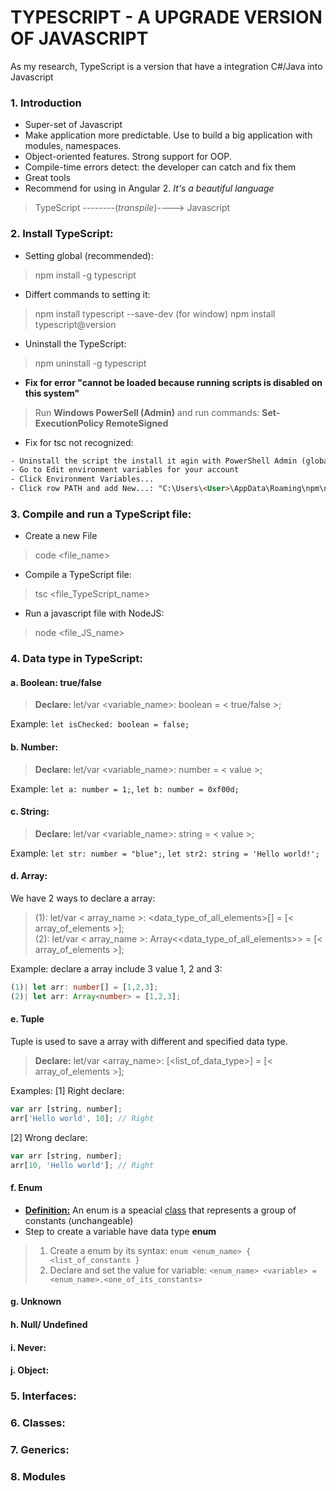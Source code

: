 # TYPESCRIPT - A UPGRADE VERSION OF JAVASCRIPT

As my research, TypeScript is a version that have a integration C#/Java into Javascript

### 1. Introduction
- Super-set of Javascript
- Make application more predictable. Use to build a big application with modules, namespaces.
- Object-oriented features. Strong support for OOP.
- Compile-time errors detect: the developer can catch and fix them
- Great tools
- Recommend for using in Angular 2.
<i>It's a beautiful language</i>
> TypeScript --------(<i>transpile</i>)----> Javascript

### 2. Install TypeScript:
* Setting global (recommended):
> npm install -g typescript
* Differt commands to setting it:
> npm install typescript --save-dev (for window)
> npm install typescript@version
* Uninstall the TypeScript:
> npm uninstall -g typescript

* <b>Fix for error "cannot be loaded because running scripts is disabled on this system"</b>
> Run <b>Windows PowerSell (Admin)</b> and run commands: <b>Set-ExecutionPolicy RemoteSigned</b>

* Fix for tsc not recognized:
```html
- Uninstall the script the install it agin with PowerShell Admin (global setting)
- Go to Edit environment variables for your account
- Click Environment Variables...
- Click row PATH and add New...: "C:\Users\<User>\AppData\Roaming\npm\node_modules\typescript\bin" (maybe different in your desk/latop, just find it PATH and add)
```

### 3. Compile and run a TypeScript file:
* Create a new File
> code <file_name>

* Compile a TypeScript file:
> tsc <file_TypeScript_name>

* Run a javascript file with NodeJS:
> node <file_JS_name>

### 4. Data type in TypeScript:
#### a. Boolean: true/false
> <b>Declare:</b> let/var <variable_name>: boolean = < true/false >;

Example: `let isChecked: boolean = false;`

#### b. Number:
> <b>Declare:</b> let/var <variable_name>: number = < value >;
  
Example: `let a: number = 1;`, `let b: number = 0xf00d;`
  
#### c. String:
> <b>Declare:</b> let/var <variable_name>: string = < value >;
  
Example: `let str: number = "blue";`, `let str2: string = 'Hello world!';`
  
#### d. Array:
We have 2 ways to declare a array:
> (1): let/var < array_name >: <data_type_of_all_elements>[] = [< array_of_elements >];<br>
> (2): let/var < array_name >: Array<<data_type_of_all_elements>> = [< array_of_elements >];

Example: declare a array include 3 value 1, 2 and 3:
```typescript
(1)| let arr: number[] = [1,2,3];
(2)| let arr: Array<number> = [1,2,3];
```

#### e. Tuple
Tuple is used to save a array with different and specified data type.
> <b>Declare:</b> let/var <array_name>: [<list_of_data_type>] = [< array_of_elements >];

Examples:
[1] Right declare:
```typescript
var arr [string, number];
arr['Hello world', 10]; // Right
```

[2] Wrong declare:
```typescript
var arr [string, number];
arr[10, 'Hello world']; // Right
```

#### f. Enum
* <b><u>Definition:</u></b> An enum is a speacial <u>class</u> that represents a group of constants (unchangeable)
* Step to create a variable have data type <b>enum</b>
> 1. Create a enum by its syntax: `enum <enum_name> { <list_of_constants }`
> 2. Declare and set the value for variable: `<enum_name> <variable> = <enum_name>.<one_of_its_constants>`

#### g. Unknown

#### h. Null/ Undefined

#### i. Never:


#### j. Object:

### 5. Interfaces:

### 6. Classes:

### 7. Generics:

### 8. Modules

